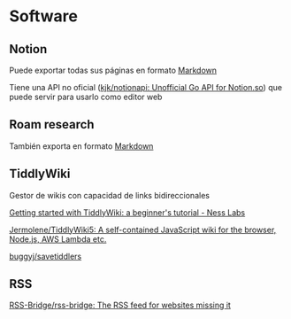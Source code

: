 # Software

## Notion

Puede exportar todas sus páginas en formato [Markdown](lenguajes-de-programacion/markdown.md)

Tiene una API no oficial \([kjk/notionapi: Unofficial Go API for Notion.so](https://github.com/kjk/notionapi)\) que puede servir para usarlo como editor web

## Roam research

También exporta en formato [Markdown](lenguajes-de-programacion/markdown.md) 

## TiddlyWiki

Gestor de wikis con capacidad de links bidireccionales

[Getting started with TiddlyWiki: a beginner's tutorial - Ness Labs](https://nesslabs.com/tiddlywiki-beginner-tutorial)

[Jermolene/TiddlyWiki5: A self-contained JavaScript wiki for the browser, Node.js, AWS Lambda etc.](https://github.com/Jermolene/TiddlyWiki5)

[buggyj/savetiddlers](https://github.com/buggyj/savetiddlers)

## RSS

[RSS-Bridge/rss-bridge: The RSS feed for websites missing it](https://github.com/RSS-Bridge/rss-bridge)

